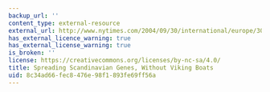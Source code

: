 ```yaml
---
backup_url: ''
content_type: external-resource
external_url: http://www.nytimes.com/2004/09/30/international/europe/30sperm.html
has_external_licence_warning: true
has_external_license_warning: true
is_broken: ''
license: https://creativecommons.org/licenses/by-nc-sa/4.0/
title: Spreading Scandinavian Genes, Without Viking Boats
uid: 8c34ad66-fec8-476e-98f1-893fe69ff56a
---
```

